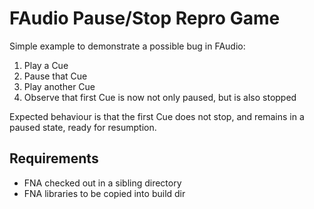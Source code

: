 # FAudio Pause/Stop Repro Game

Simple example to demonstrate a possible bug in FAudio:

1. Play a Cue
1. Pause that Cue
1. Play another Cue
1. Observe that first Cue is now not only paused, but is also stopped

Expected behaviour is that the first Cue does not stop, and remains in a paused state, ready for resumption.

## Requirements

* FNA checked out in a sibling directory
* FNA libraries to be copied into build dir
